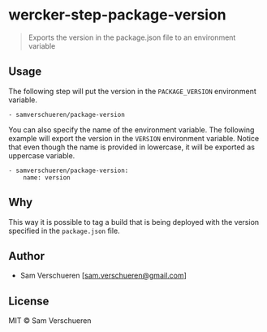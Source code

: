 # wercker-step-package-version

> Exports the version in the package.json file to an environment variable

## Usage

The following step will put the version in the `PACKAGE_VERSION` environment variable.

```
- samverschueren/package-version
```

You can also specify the name of the environment variable. The following example will export the
version in the `VERSION` environment variable. Notice that even though the name is provided in lowercase,
it will be exported as uppercase variable.

```
- samverschueren/package-version:
    name: version
```

## Why

This way it is possible to tag a build that is being deployed with the version specified in the
`package.json` file.

## Author

- Sam Verschueren [<sam.verschueren@gmail.com>]

## License

MIT © Sam Verschueren